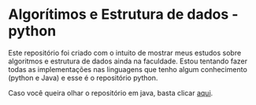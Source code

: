 # Algorítimos e Estrutura de dados - python
Este repositório foi criado com o intuito de mostrar meus 
estudos sobre algoritmos e estrutura de dados ainda na faculdade.
Estou tentando fazer todas as implementações nas linguagens que tenho algum
conhecimento (python e Java) e esse é o repositório python. 

Caso você queira olhar o repositório em java, basta clicar [aqui](https://github.com/Pedro-RGS/AED-Java/tree/main).
